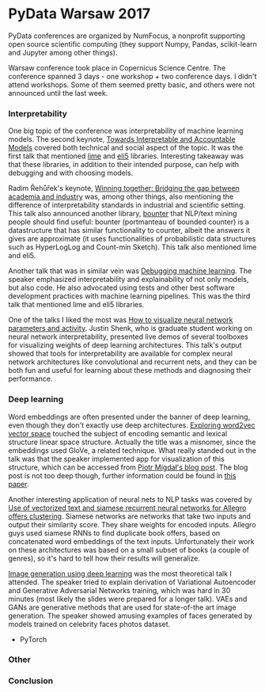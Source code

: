 # PyData Warsaw 2017

PyData conferences are organized by NumFocus, a nonprofit supporting open source scientific computing (they support Numpy, Pandas, scikit-learn and Jupyter among other things).

Warsaw conference took place in Copernicus Science Centre. The conference spanned 3 days - one workshop + two conference days. I didn't attend workshops. Some of them seemed pretty basic, and others were not announced until the last week.

### Interpretability

One big topic of the conference was interpretability of machine learning models. The second keynote, [Towards Interpretable and Accountable Models](https://pydata.org/warsaw2017/schedule/presentation/58/) covered both technical and social aspect of the topic. It was the first talk that mentioned [lime](https://github.com/marcotcr/lime) and [eli5](https://github.com/TeamHG-Memex/eli5) libraries. Interesting takeaway was that these libraries, in addition to their intended purpose, can help with debugging and with choosing models.

Radim Řehůřek's keynote, [Winning together: Bridging the gap between academia and industry](https://pydata.org/warsaw2017/schedule/presentation/63/) was, among other things, also mentioning the difference of interpretability standards in industrial and scientific setting. This talk also announced another library, [bounter](https://github.com/RaRe-Technologies/bounter) that NLP/text mining people should find useful: bounter (portmanteau of bounded counter) is a datastructure that has similar functionality to counter, albeit the answers it gives are approximate (it uses functionalities of probabilistic data structures such as HyperLogLog and Count-min Sketch). This talk also mentioned lime and eli5.

Another talk that was in similar vein was [Debugging machine learning](https://pydata.org/warsaw2017/schedule/presentation/34/). The speaker emphasized interpretability and explainability of not only models, but also code. He also advocated using tests and other best software development practices with machine learning pipelines. This was the third talk that mentioned lime and eli5 libraries. 

One of the talks I liked the most was [How to visualize neural network parameters and activity](https://pydata.org/warsaw2017/schedule/presentation/47/). Justin Shenk, who is graduate student working on neural network interpretability, presented live demos of several toolboxes for visualizing weights of deep learning architectures. This talk's output showed that tools for interpretability are available for complex neural network architectures like convolutional and recurrent nets, and they can be both fun and useful for learning about these methods and diagnosing their performance.


###  Deep learning

Word embeddings are often presented under the banner of deep learning, even though they don't exactly use deep architectures. [Exploring word2vec vector space](https://pydata.org/warsaw2017/schedule/presentation/50/) touched the subject of encoding semantic and lexical structure linear space structure. Actually the title was a misnomer, since the embeddings used GloVe, a related technique. What really standed out in the talk was that the speaker implemented app for visualization of this structure, which can be accessed from [Piotr Migdał's blog post](ttp://p.migdal.pl/2017/01/06/king-man-woman-queen-why.html). The blog post is not too deep though, further information could be found in [this paper](https://pdfs.semanticscholar.org/abc6/ed6d51441fdd742773e54af273d6ac430f7f.pdf).

Another interesting application of neural nets to NLP tasks was covered by [Use of vectorized text and siamese recurrent neural networks for Allegro offers clustering](https://pydata.org/warsaw2017/schedule/presentation/24/). Siamese networks are networks that take two inputs and output their similarity score. They share weights for encoded inputs. Allegro guys used siamese RNNs to find duplicate book offers, based on concatenated word embeddings of the text inputs. Unfortunately their work on these architectures was based on a small subset of books (a couple of genres), so it's hard to tell how their results will generalize. 

[Image generation using deep learning](https://pydata.org/warsaw2017/schedule/presentation/28/) was the most theoretical talk I attended. The speaker tried to explain derivation of Variational Autoencoder and Generative Adversarial Networks training, which was hard in 30 minutes (most likely the slides were prepared for a longer talk). VAEs and GANs are generative methods that are used for state-of-the art image generation. The speaker showed amusing examples of faces generated by models trained on celebrity faces photos dataset.

* PyTorch

### Other


### Conclusion
